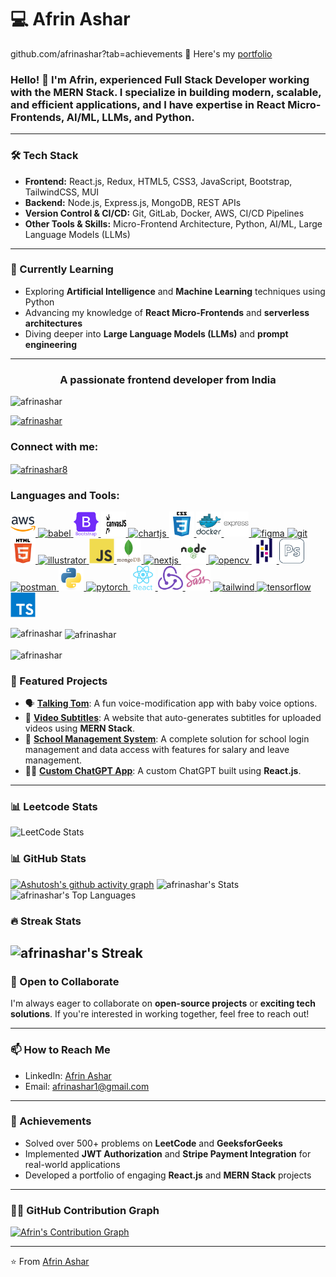 # 💻 Afrin Ashar
github.com/afrinashar?tab=achievements
🔭 Here's my [portfolio](https://afrin-ashar.vercel.app/) 
### Hello! 👋 I'm Afrin, experienced Full Stack Developer working with the **MERN Stack**. I specialize in building modern, scalable, and efficient applications, and I have expertise in **React Micro-Frontends**, **AI/ML**, **LLMs**, and **Python**.

---

### 🛠 Tech Stack
- **Frontend:** React.js, Redux, HTML5, CSS3, JavaScript, Bootstrap, TailwindCSS, MUI
- **Backend:** Node.js, Express.js, MongoDB, REST APIs
- **Version Control & CI/CD:** Git, GitLab, Docker, AWS, CI/CD Pipelines
- **Other Tools & Skills:** Micro-Frontend Architecture, Python, AI/ML, Large Language Models (LLMs)

---

### 🌱 Currently Learning
- Exploring **Artificial Intelligence** and **Machine Learning** techniques using Python
- Advancing my knowledge of **React Micro-Frontends** and **serverless architectures**
- Diving deeper into **Large Language Models (LLMs)** and **prompt engineering**

---
<h3 align="center">A passionate frontend developer from India</h3>

<p align="left"> <img src="https://komarev.com/ghpvc/?username=afrinashar&label=Profile%20views&color=0e75b6&style=flat" alt="afrinashar" /> </p>

<p align="left"> <a href="https://github.com/ryo-ma/github-profile-trophy"><img src="https://github-profile-trophy.vercel.app/?username=afrinashar" alt="afrinashar" /></a> </p>
 

<h3 align="left">Connect with me:</h3>
<p align="left">
<a href="https://www.leetcode.com/afrinashar8" target="blank"><img align="center" src="https://raw.githubusercontent.com/rahuldkjain/github-profile-readme-generator/master/src/images/icons/Social/leet-code.svg" alt="afrinashar8" height="30" width="40" /></a>
</p>

<h3 align="left">Languages and Tools:</h3>
<p align="left"> <a href="https://aws.amazon.com" target="_blank" rel="noreferrer"> <img src="https://raw.githubusercontent.com/devicons/devicon/master/icons/amazonwebservices/amazonwebservices-original-wordmark.svg" alt="aws" width="40" height="40"/> </a> <a href="https://babeljs.io/" target="_blank" rel="noreferrer"> <img src="https://www.vectorlogo.zone/logos/babeljs/babeljs-icon.svg" alt="babel" width="40" height="40"/> </a> <a href="https://getbootstrap.com" target="_blank" rel="noreferrer"> <img src="https://raw.githubusercontent.com/devicons/devicon/master/icons/bootstrap/bootstrap-plain-wordmark.svg" alt="bootstrap" width="40" height="40"/> </a> <a href="https://canvasjs.com" target="_blank" rel="noreferrer"> <img src="https://raw.githubusercontent.com/Hardik0307/Hardik0307/master/assets/canvasjs-charts.svg" alt="canvasjs" width="40" height="40"/> </a> <a href="https://www.chartjs.org" target="_blank" rel="noreferrer"> <img src="https://www.chartjs.org/media/logo-title.svg" alt="chartjs" width="40" height="40"/> </a> <a href="https://www.w3schools.com/css/" target="_blank" rel="noreferrer"> <img src="https://raw.githubusercontent.com/devicons/devicon/master/icons/css3/css3-original-wordmark.svg" alt="css3" width="40" height="40"/> </a> <a href="https://www.docker.com/" target="_blank" rel="noreferrer"> <img src="https://raw.githubusercontent.com/devicons/devicon/master/icons/docker/docker-original-wordmark.svg" alt="docker" width="40" height="40"/> </a> <a href="https://expressjs.com" target="_blank" rel="noreferrer"> <img src="https://raw.githubusercontent.com/devicons/devicon/master/icons/express/express-original-wordmark.svg" alt="express" width="40" height="40"/> </a> <a href="https://www.figma.com/" target="_blank" rel="noreferrer"> <img src="https://www.vectorlogo.zone/logos/figma/figma-icon.svg" alt="figma" width="40" height="40"/> </a> <a href="https://git-scm.com/" target="_blank" rel="noreferrer"> <img src="https://www.vectorlogo.zone/logos/git-scm/git-scm-icon.svg" alt="git" width="40" height="40"/> </a> <a href="https://www.w3.org/html/" target="_blank" rel="noreferrer"> <img src="https://raw.githubusercontent.com/devicons/devicon/master/icons/html5/html5-original-wordmark.svg" alt="html5" width="40" height="40"/> </a> <a href="https://www.adobe.com/in/products/illustrator.html" target="_blank" rel="noreferrer"> <img src="https://www.vectorlogo.zone/logos/adobe_illustrator/adobe_illustrator-icon.svg" alt="illustrator" width="40" height="40"/> </a> <a href="https://developer.mozilla.org/en-US/docs/Web/JavaScript" target="_blank" rel="noreferrer"> <img src="https://raw.githubusercontent.com/devicons/devicon/master/icons/javascript/javascript-original.svg" alt="javascript" width="40" height="40"/> </a> <a href="https://www.mongodb.com/" target="_blank" rel="noreferrer"> <img src="https://raw.githubusercontent.com/devicons/devicon/master/icons/mongodb/mongodb-original-wordmark.svg" alt="mongodb" width="40" height="40"/> </a> <a href="https://nextjs.org/" target="_blank" rel="noreferrer"> <img src="https://cdn.worldvectorlogo.com/logos/nextjs-2.svg" alt="nextjs" width="40" height="40"/> </a> <a href="https://nodejs.org" target="_blank" rel="noreferrer"> <img src="https://raw.githubusercontent.com/devicons/devicon/master/icons/nodejs/nodejs-original-wordmark.svg" alt="nodejs" width="40" height="40"/> </a> <a href="https://opencv.org/" target="_blank" rel="noreferrer"> <img src="https://www.vectorlogo.zone/logos/opencv/opencv-icon.svg" alt="opencv" width="40" height="40"/> </a> <a href="https://pandas.pydata.org/" target="_blank" rel="noreferrer"> <img src="https://raw.githubusercontent.com/devicons/devicon/2ae2a900d2f041da66e950e4d48052658d850630/icons/pandas/pandas-original.svg" alt="pandas" width="40" height="40"/> </a> <a href="https://www.photoshop.com/en" target="_blank" rel="noreferrer"> <img src="https://raw.githubusercontent.com/devicons/devicon/master/icons/photoshop/photoshop-line.svg" alt="photoshop" width="40" height="40"/> </a> <a href="https://postman.com" target="_blank" rel="noreferrer"> <img src="https://www.vectorlogo.zone/logos/getpostman/getpostman-icon.svg" alt="postman" width="40" height="40"/> </a> <a href="https://www.python.org" target="_blank" rel="noreferrer"> <img src="https://raw.githubusercontent.com/devicons/devicon/master/icons/python/python-original.svg" alt="python" width="40" height="40"/> </a> <a href="https://pytorch.org/" target="_blank" rel="noreferrer"> <img src="https://www.vectorlogo.zone/logos/pytorch/pytorch-icon.svg" alt="pytorch" width="40" height="40"/> </a> <a href="https://reactjs.org/" target="_blank" rel="noreferrer"> <img src="https://raw.githubusercontent.com/devicons/devicon/master/icons/react/react-original-wordmark.svg" alt="react" width="40" height="40"/> </a> <a href="https://redux.js.org" target="_blank" rel="noreferrer"> <img src="https://raw.githubusercontent.com/devicons/devicon/master/icons/redux/redux-original.svg" alt="redux" width="40" height="40"/> </a> <a href="https://sass-lang.com" target="_blank" rel="noreferrer"> <img src="https://raw.githubusercontent.com/devicons/devicon/master/icons/sass/sass-original.svg" alt="sass" width="40" height="40"/> </a> <a href="https://tailwindcss.com/" target="_blank" rel="noreferrer"> <img src="https://www.vectorlogo.zone/logos/tailwindcss/tailwindcss-icon.svg" alt="tailwind" width="40" height="40"/> </a> <a href="https://www.tensorflow.org" target="_blank" rel="noreferrer"> <img src="https://www.vectorlogo.zone/logos/tensorflow/tensorflow-icon.svg" alt="tensorflow" width="40" height="40"/> </a> <a href="https://www.typescriptlang.org/" target="_blank" rel="noreferrer"> <img src="https://raw.githubusercontent.com/devicons/devicon/master/icons/typescript/typescript-original.svg" alt="typescript" width="40" height="40"/> </a> </p>

<p><img align="left" src="https://github-readme-stats.vercel.app/api/top-langs?username=afrinashar&show_icons=true&locale=en&layout=compact" alt="afrinashar" /></p>

<p>&nbsp;<img align="center" src="https://github-readme-stats.vercel.app/api?username=afrinashar&show_icons=true&locale=en" alt="afrinashar" /></p>

<p><img align="center" src="https://github-readme-streak-stats.herokuapp.com/?user=afrinashar&" alt="afrinashar" /></p>

### 🔭 Featured Projects
- 🗣 [**Talking Tom**](https://github.com/username/talking-tom): A fun voice-modification app with baby voice options.
- 🎥 [**Video Subtitles**](https://github.com/username/video-subtitles): A website that auto-generates subtitles for uploaded videos using **MERN Stack**.
- 🏫 [**School Management System**](https://github.com/username/school-management): A complete solution for school login management and data access with features for salary and leave management.
- 🧑‍💻 [**Custom ChatGPT App**](https://github.com/username/custom-chatgpt): A custom ChatGPT built using **React.js**.

---
### 📊 Leetcode Stats
![LeetCode Stats](https://leetcard.jacoblin.cool/afrinashar8?theme=light&font=Cairo&ext=heatmap)
### 📊 GitHub Stats
 [![Ashutosh's github activity graph](https://github-readme-activity-graph.vercel.app/graph?username=afrinashar&bg_color=ffffff&color=000000&line=4c9e70&point=030202&area=true&hide_border=true)](https://github.com/ashutosh00710/github-readme-activity-graph)
![afrinashar's Stats](https://github-readme-stats.vercel.app/api?username=afrinashar&theme=vue-dark&show_icons=true&hide_border=true&count_private=true)![afrinashar's Top Languages](https://github-readme-stats.vercel.app/api/top-langs/?username=afrinashar&theme=vue-dark&show_icons=true&hide_border=true&layout=compact)

### 🔥 Streak Stats
![afrinashar's Streak](https://github-readme-streak-stats.herokuapp.com/?user=afrinashar&theme=vue-dark&hide_border=true)
---

### 💼 Open to Collaborate

I'm always eager to collaborate on **open-source projects** or **exciting tech solutions**. If you're interested in working together, feel free to reach out!

---

### 📫 How to Reach Me
- LinkedIn: [Afrin Ashar](https://www.linkedin.com/in/afrin-ashar)
- Email: afrinashar1@gmail.com

---

### 🏅 Achievements
- Solved over 500+ problems on **LeetCode** and **GeeksforGeeks**
- Implemented **JWT Authorization** and **Stripe Payment Integration** for real-world applications
- Developed a portfolio of engaging **React.js** and **MERN Stack** projects

---

### 👨‍💻 GitHub Contribution Graph

[![Afrin's Contribution Graph](https://activity-graph.herokuapp.com/graph?username=afrinashar&theme=github)](https://github.com/afrinashar/github-readme-activity-graph)

---

⭐️ From [Afrin Ashar](https://github.com/afrinashar)

